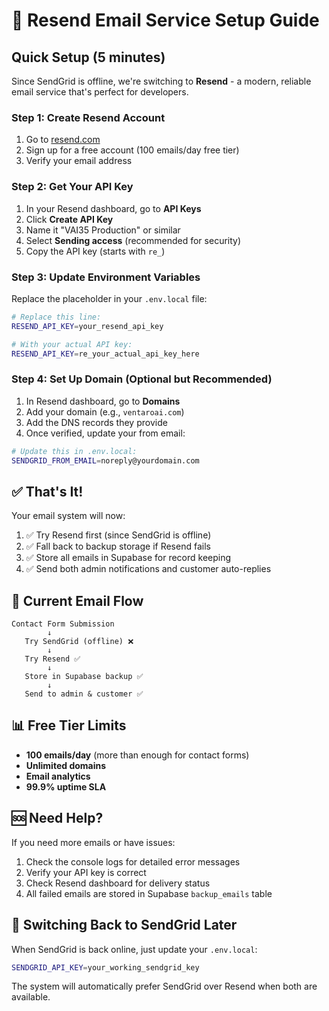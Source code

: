 # 🚀 Resend Email Service Setup Guide

## Quick Setup (5 minutes)

Since SendGrid is offline, we're switching to **Resend** - a modern, reliable email service that's perfect for developers.

### Step 1: Create Resend Account
1. Go to [resend.com](https://resend.com)
2. Sign up for a free account (100 emails/day free tier)
3. Verify your email address

### Step 2: Get Your API Key
1. In your Resend dashboard, go to **API Keys**
2. Click **Create API Key**
3. Name it "VAI35 Production" or similar
4. Select **Sending access** (recommended for security)
5. Copy the API key (starts with `re_`)

### Step 3: Update Environment Variables
Replace the placeholder in your `.env.local` file:

```bash
# Replace this line:
RESEND_API_KEY=your_resend_api_key

# With your actual API key:
RESEND_API_KEY=re_your_actual_api_key_here
```

### Step 4: Set Up Domain (Optional but Recommended)
1. In Resend dashboard, go to **Domains**
2. Add your domain (e.g., `ventaroai.com`)
3. Add the DNS records they provide
4. Once verified, update your from email:

```bash
# Update this in .env.local:
SENDGRID_FROM_EMAIL=noreply@yourdomain.com
```

## ✅ That's It!

Your email system will now:
1. ✅ Try Resend first (since SendGrid is offline)
2. ✅ Fall back to backup storage if Resend fails
3. ✅ Store all emails in Supabase for record keeping
4. ✅ Send both admin notifications and customer auto-replies

## 🔧 Current Email Flow

```
Contact Form Submission
        ↓
   Try SendGrid (offline) ❌
        ↓
   Try Resend ✅
        ↓
   Store in Supabase backup ✅
        ↓
   Send to admin & customer ✅
```

## 📊 Free Tier Limits
- **100 emails/day** (more than enough for contact forms)
- **Unlimited domains**
- **Email analytics**
- **99.9% uptime SLA**

## 🆘 Need Help?
If you need more emails or have issues:
1. Check the console logs for detailed error messages
2. Verify your API key is correct
3. Check Resend dashboard for delivery status
4. All failed emails are stored in Supabase `backup_emails` table

## 🔄 Switching Back to SendGrid Later
When SendGrid is back online, just update your `.env.local`:
```bash
SENDGRID_API_KEY=your_working_sendgrid_key
```

The system will automatically prefer SendGrid over Resend when both are available.